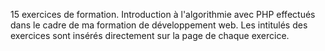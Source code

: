 15 exercices de formation. Introduction à l'algorithmie avec PHP effectués dans le cadre de ma formation de développement web.
Les intitulés des exercices sont insérés directement sur la page de chaque exercice.
